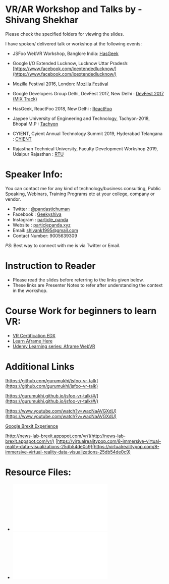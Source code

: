 # VR/AR Workshop and Talks by - Shivang Shekhar

Please check the specified folders for viewing the slides.

I have spoken/ delivered talk or workshop at the following events:  

- JSFoo WebVR Workshop, Banglore India: [HasGeek](https://hasgeek.com/)

- Google I/O Extended Lucknow, Lucknow Uttar Pradesh: [https://www.facebook.com/ioextendedlucknow/](https://www.facebook.com/ioextendedlucknow/)

- Mozilla Festival 2016, London: [Mozilla Festival]( https://github.com/MozillaFoundation/mozfest-program-2016/issues/400)

- Google Developers Group Delhi, DevFest 2017, New Delhi : [DevFest 2017 (MIX Track)](https://www.meetup.com/GDGNewDelhi/events/243302149/)

- HasGeek, ReactFoo 2018, New Delhi : [ReactFoo](https://reactfoo.in/2018-delhi/)

- Jaypee University of Engineering and Technology, Tachyon-2018, Bhopal M.P : [Tachyon](https://tachyon.mpcjuet.tech/)

- CYIENT, Cyient Annual Technology Summit 2019, Hyderabad Telangana : [CYIENT](https://www.cyient.com/)

- Rajasthan Technical University, Faculty Development Workshop 2019, Udaipur Rajasthan : [RTU](http://www.rtu.ac.in/RTU/)



# Speaker Info: 

You can contact me for any kind of technology/business consulting, Public Speaking, Webinars, Training Programs etc at your college, company or vendor.

- Twitter : [@pandastichuman](https://twitter.com/pandastichuman)
- Facebook : [Geekyshiva](https://www.facebook.com/geekyshiva)
- Instagram : [particle_panda](https://www.instagram.com/particle_panda/)
- Website : [particlepanda.xyz](http://geekyshiva.xyz/)
- Email: [shivank1995@gmail.com](shivank1995@gmail.com)
- Contact Number: 9005639309

*PS*: Best way to connect with me is via Twitter or Email.


# Instruction to Reader

- Please read the slides before referring to the links given below.
- These links are Presenter Notes to refer after understanding the context in the workshop.


# Course Work for  beginners to learn VR:

- [VR Certification EDX](https://www.edx.org/professional-certificate/virtual-reality-vr-app-development)
- [Learn Aframe Here](https://www.edx.org/professional-certificate/virtual-reality-vr-app-development)
- [Udemy Learning series: Aframe WebVR](https://www.udemy.com/a-frame-webvr/)


# Additional Links
[https://github.com/gurumukhi/jsfoo-vr-talk](https://github.com/gurumukhi/jsfoo-vr-talk)

[https://gurumukhi.github.io/jsfoo-vr-talk/#/](https://gurumukhi.github.io/jsfoo-vr-talk/#/)

[https://www.youtube.com/watch?v=wacNaAVGXdU](https://www.youtube.com/watch?v=wacNaAVGXdU)

[Google Brexit Experience](http://news-lab-brexit.appspot.com/vr/)

[http://news-lab-brexit.appspot.com/vr/](http://news-lab-brexit.appspot.com/vr/)
[https://virtualrealitypop.com/8-immersive-virtual-reality-data-visualizations-25db54de0c9](https://virtualrealitypop.com/8-immersive-virtual-reality-data-visualizations-25db54de0c9)

# Resource Files:

- ![Microsoft Edge summit WebVR Presentation](files/ms.pdf)
- ![Qualcomm-The Mobile Future of Extended Reality](files/the-mobile-future-of-extended-reality-xr.pdf)

